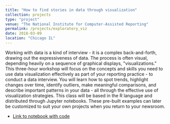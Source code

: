 ```yaml
---
title: "How to find stories in data through visualization"
collection: projects
type: "project"
venue: "The National Institute for Computer-Assisted Reporting"
permalink: /projects/exploratory_viz
date: 2018-03-09
location: "Chicago IL"
---
```


Working with data is a kind of interview - it is a complex back-and-forth, drawing out the expressiveness of data. The process is often visual, depending heavily on a sequence of graphical displays, "visualizations." This three-hour workshop will focus on the concepts and skills you need to use data visualization effectively as part of your reporting practice - to conduct a data interview. You will learn how to spot trends, highlight changes over time, identify outliers, make meaningful comparisons, and describe important patterns in your data - all through the effective use of visualization strategies. This class will be based in the R language and distributed through Jupyter notebooks. These pre-built examples can later be customized to suit your own projects when you return to your newsroom.

* [Link to notebook with code](https://www.kaggle.com/rtatman/how-to-find-stories-in-data-through-visualization?scriptVersionId=2740645)
